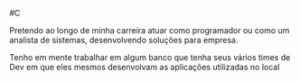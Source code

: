 #C

Pretendo ao longo de minha carreira atuar como programador ou como um analista de sistemas, desenvolvendo soluções para empresa.

Tenho em mente trabalhar em algum banco que tenha seus vários times de Dev em que eles mesmos desenvolvam as aplicações utilizadas no local
